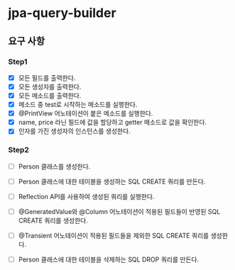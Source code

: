 # jpa-query-builder

## 요구 사항
### Step1
- [x] 모든 필드를 출력한다.
- [x] 모든 생성자를 출력한다.
- [x] 모든 메소드를 출력한다.
- [x] 메소드 중 test로 시작하는 메소드를 실행한다.
- [x] @PrintView 어노테이션이 붙은 메소드를 실행한다.
- [x] name, price 라닌 필드에 값을 할당하고 getter 메소드로 값을 확인한다.
- [x] 인자를 가진 생성자의 인스턴스를 생성한다.

### Step2
- [ ] Person 클래스를 생성한다.
- [ ] Person 클래스에 대한 테이블을 생성하는 SQL CREATE 쿼리를 만든다.
- [ ] Reflection API를 사용하여 생성된 쿼리를 실행한다.
- [ ] @GeneratedValue와 @Column 어노테이션이 적용된 필드들이 반영된 SQL CREATE 쿼리를 생성한다.
- [ ] @Transient 어노테이션이 적용된 필드들을 제외한 SQL CREATE 쿼리를 생성한다.
- [ ] Person 클래스에 대한 테이블을 삭제하는 SQL DROP 쿼리를 만든다.

